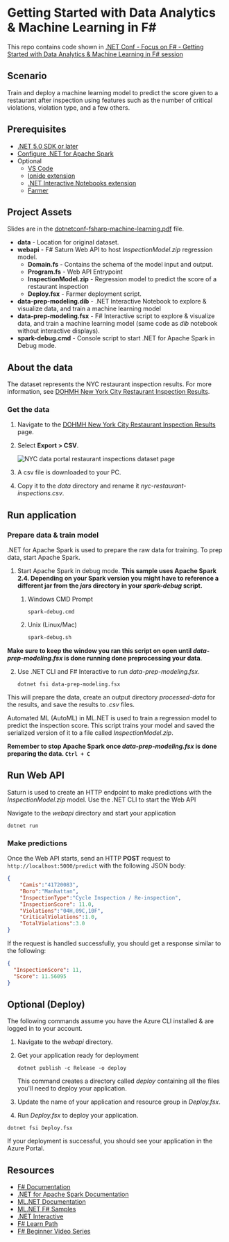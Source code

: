 # Getting Started with Data Analytics & Machine Learning in F#

This repo contains code shown in [.NET Conf - Focus on F# - Getting Started with Data Analytics & Machine Learning in F# session](https://www.youtube.com/watch?v=i3qEhwcG7ps)

## Scenario

Train and deploy a machine learning model to predict the score given to a restaurant after inspection using features such as the number of critical violations, violation type, and a few others.

## Prerequisites

- [.NET 5.0 SDK or later](http://dotnet.microsoft.com/download)
- [Configure .NET for Apache Spark](https://docs.microsoft.com/dotnet/spark/tutorials/get-started)
- Optional
  - [VS Code](https://code.visualstudio.com/download)
  - [Ionide extension](https://marketplace.visualstudio.com/items?itemName=Ionide.Ionide-fsharp)
  - [.NET Interactive Notebooks extension](https://marketplace.visualstudio.com/items?itemName=ms-dotnettools.dotnet-interactive-vscode)
  - [Farmer](https://compositionalit.github.io/farmer/about/)

## Project Assets

Slides are in the [dotnetconf-fsharp-machine-learning.pdf](./dotnetconf-fsharp-machine-learning.pdf) file.

- **data** - Location for original dataset.
- **webapi** - F# Saturn Web API to host *InspectionModel.zip* regression model.
  - **Domain.fs** - Contains the schema of the model input and output.
  - **Program.fs** - Web API Entrypoint
  - **InspectionModel.zip** - Regression model to predict the score of a restaurant inspection
  - **Deploy.fsx** - Farmer deployment script.
- **data-prep-modeling.dib** - .NET Interactive Notebook to explore & visualize data, and train a machine learning model
- **data-prep-modeling.fsx** - F# Interactive script to explore & visualize data, and train a machine learning model (same code as *dib* notebook without interactive displays).
- **spark-debug.cmd** - Console script to start .NET for Apache Spark in Debug mode.

## About the data

The dataset represents the NYC restaurant inspection results. For more information, see [DOHMH New York City Restaurant Inspection Results](https://data.cityofnewyork.us/Health/DOHMH-New-York-City-Restaurant-Inspection-Results/43nn-pn8j).

### Get the data

1. Navigate to the [DOHMH New York City Restaurant Inspection Results](https://data.cityofnewyork.us/Health/DOHMH-New-York-City-Restaurant-Inspection-Results/43nn-pn8j) page.
1. Select **Export > CSV**.

    ![NYC data portal restaurant inspections dataset page](https://user-images.githubusercontent.com/46974588/128229956-adcffd6f-30f8-49ad-a0f3-eeec4bf9a073.png)

1. A csv file is downloaded to your PC.
1. Copy it to the *data* directory and rename it *nyc-restaurant-inspections.csv*.

## Run application

### Prepare data & train model

.NET for Apache Spark is used to prepare the raw data for training. To prep data, start Apache Spark.

1. Start Apache Spark in debug mode. **This sample uses Apache Spark 2.4. Depending on your Spark version you might have to reference a different jar from the *jars* directory in your *spark-debug* script.**

    1. Windows CMD Prompt

        ```console
        spark-debug.cmd
        ```

    1. Unix (Linux/Mac)

        ```bash
        spark-debug.sh        
        ```

**Make sure to keep the window you ran this script on open until *data-prep-modeling.fsx* is done running done preprocessing your data**.

2. Use .NET CLI and F# Interactive to run *data-prep-modeling.fsx*.

    ```dotnetcli
    dotnet fsi data-prep-modeling.fsx
    ```

This will prepare the data, create an output directory *processed-data* for the results, and save the results to *.csv* files.

Automated ML (AutoML) in ML.NET is used to train a regression model to predict the inspection score.  This script trains your model and saved the serialized version of it to a file called *InspectionModel.zip*.

**Remember to stop Apache Spark once *data-prep-modeling.fsx* is done preparing the data. `Ctrl + C`**

## Run Web API

Saturn is used to create an HTTP endpoint to make predictions with the *InspectionModel.zip* model. Use the .NET CLI to start the Web API

Navigate to the *webapi* directory and start your application

```dotnetcli
dotnet run
```

### Make predictions

Once the Web API starts, send an HTTP **POST** request to `http://localhost:5000/predict` with the following JSON body:

```json
{
    "Camis":"41720083",
    "Boro":"Manhattan",
    "InspectionType":"Cycle Inspection / Re-inspection",
    "InspectionScore": 11.0,
    "Violations":"04H,09C,10F",
    "CriticalViolations":1.0,
    "TotalViolations":3.0
}
```

If the request is handled successfully, you should get a response similar to the following:

```json
{
  "InspectionScore": 11,
  "Score": 11.56095
}
```

## Optional (Deploy)

The following commands assume you have the Azure CLI installed & are logged in to your account.

1. Navigate to the *webapi* directory.
1. Get your application ready for deployment

    ```dotnetcli
    dotnet publish -c Release -o deploy
    ```

    This command creates a directory called *deploy* containing all the files you'll need to deploy your application.

1. Update the name of your application and resource group in *Deploy.fsx*.
1. Run *Deploy.fsx* to deploy your application.

```dotnetcli
dotnet fsi Deploy.fsx
```

If your deployment is successful, you should see your application in the Azure Portal.

## Resources

- [F# Documentation](http://docs.microsoft.com/dotnet/fsharp)
- [.NET for Apache Spark Documentation](http://docs.microsoft.com/dotnet/spark)
- [ML.NET Documentation](http://docs.microsoft.com/dotnet/machine-learning)
- [ML.NET F# Samples](https://github.com/dotnet/machinelearning-samples/tree/main/samples/fsharp)
- [.NET Interactive](https://github.com/dotnet/interactive)
- [F# Learn Path](https://docs.microsoft.com/en-us/learn/paths/fsharp-first-steps/)
- [F# Beginner Video Series](https://aka.ms/BeginnersSeriesFSharp)
